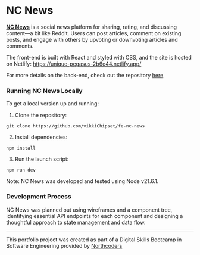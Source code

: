 # NC News

[**NC News**](https://unique-pegasus-2b6e44.netlify.app/) is a social news platform for sharing, rating, and discussing content—a bit like Reddit. Users can post articles, comment on existing posts, and engage with others by upvoting or downvoting articles and comments.


The front-end is built with React and styled with CSS, and the site is hosted on Netlify:
https://unique-pegasus-2b6e44.netlify.app/

For more details on the back-end, check out the repository
[here](https://github.com/vikkiChipset/be-nc-news)

### Running NC News Locally
To get a local version up and running:

1. Clone the repository:

```
git clone https://github.com/vikkiChipset/fe-nc-news
```

2. Install dependencies:

```
npm install
```

3.  Run the launch script:

```
npm run dev
```

Note: NC News was developed and tested using Node v21.6.1.

### Development Process

NC News was planned out using wireframes and a component tree, identifying essential API endpoints for each component and designing a thoughtful approach to state management and data flow.



---

This portfolio project was created as part of a Digital Skills Bootcamp in Software Engineering provided by [Northcoders](https://northcoders.com/)